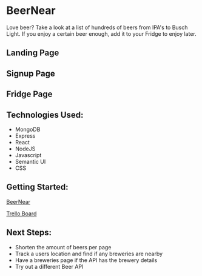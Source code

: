 # BeerNear

Love beer?  Take a look at a list of hundreds of beers from IPA's to Busch Light.  If you enjoy a certain beer enough, add it to your Fridge to enjoy later.

## Landing Page

## Signup Page

## Fridge Page

## Technologies Used: 
* MongoDB
* Express
* React
* NodeJS
* Javascript
* Semantic UI
* CSS

## Getting Started: 
[BeerNear](https://beer-near.herokuapp.com/)

[Trello Board](https://trello.com/b/o1qq4eoE/beernear)

## Next Steps: 
* Shorten the amount of beers per page
* Track a users location and find if any breweries are nearby
* Have a breweries page if the API has the brewery details
* Try out a different Beer API